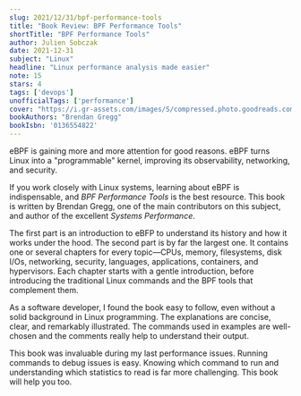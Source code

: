 ```yaml
---
slug: 2021/12/31/bpf-performance-tools
title: "Book Review: BPF Performance Tools"
shortTitle: "BPF Performance Tools"
author: Julien Sobczak
date: 2021-12-31
subject: "Linux"
headline: "Linux performance analysis made easier"
note: 15
stars: 4
tags: ['devops']
unofficialTags: ['performance']
cover: "https://i.gr-assets.com/images/S/compressed.photo.goodreads.com/books/1563239967l/51635102._SX318_SY475_.jpg"
bookAuthors: "Brendan Gregg"
bookIsbn: '0136554822'
---
```



eBPF is gaining more and more attention for good reasons. eBPF turns Linux into a "programmable" kernel, improving its observability, networking, and security.

If you work closely with Linux systems, learning about eBPF is indispensable, and _BPF Performance Tools_ is the best resource. This book is written by Brendan Gregg, one of the main contributors on this subject, and author of the excellent _Systems Performance_.

The first part is an introduction to eBFP to understand its history and how it works under the hood. The second part is by far the largest one. It contains one or several chapters for every topic—CPUs, memory, filesystems, disk I/Os, networking, security, languages, applications, containers, and hypervisors. Each chapter starts with a gentle introduction, before introducing the traditional Linux commands and the BPF tools that complement them.

As a software developer, I found the book easy to follow, even without a solid background in Linux programming. The explanations are concise, clear, and remarkably illustrated. The commands used in examples are well-chosen and the comments really help to understand their output.

This book was invaluable during my last performance issues. Running commands to debug issues is easy. Knowing which command to run and understanding which statistics to read is far more challenging. This book will help you too.

